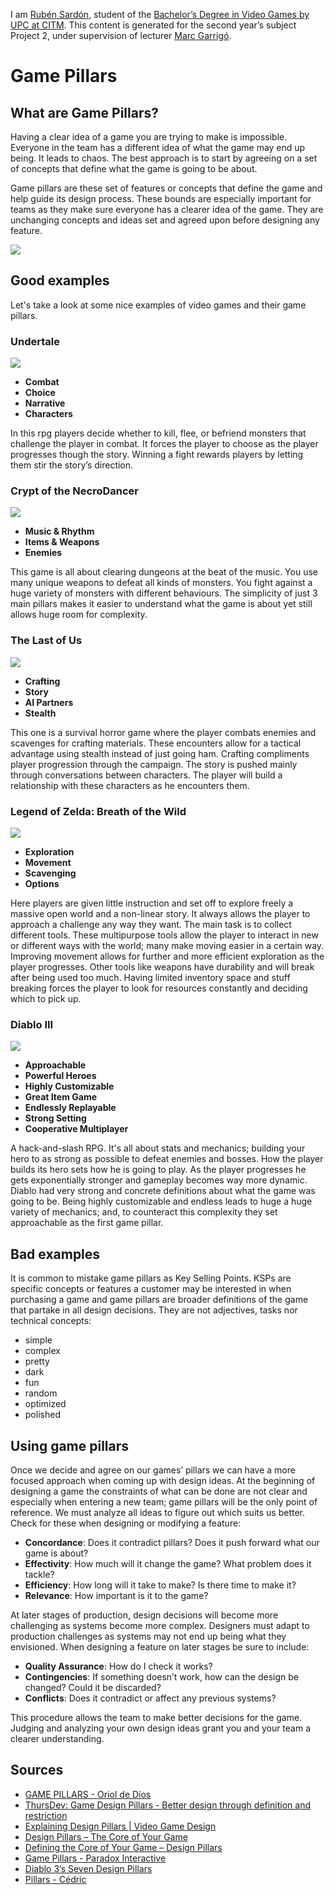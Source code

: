 <?xml encoding="UTF-8" ?>

I am [Rubén Sardón](https://www.linkedin.com/in/ruben-sardon-9b0200a4/), student of the
[Bachelor’s Degree in Video Games by UPC at CITM](https://www.citm.upc.edu/ing/estudis/graus-videojocs/). This content is generated for the second year’s
subject Project 2, under supervision of lecturer
[Marc Garrigó](https://es.linkedin.com/in/mgarrigo).

# Game Pillars
## What are Game Pillars?

Having a clear idea of a game you are trying to make is impossible. Everyone in the team has a different idea of what the game may end up being. It leads to chaos. The best approach is to start by agreeing on a set of concepts that define what the game is going to be about.

Game pillars are these set of features or concepts that define the game and help guide its design process. These bounds are especially important for teams as they make sure everyone has a clearer idea of the game. They are unchanging concepts and ideas set and agreed upon before designing any feature.

 ![](https://i.gyazo.com/8030eb7c588600bda37d98d46dc3eedf.png)
 
## Good examples
Let's take a look at some nice examples of video games and their game pillars.


### Undertale
 ![](https://i.ytimg.com/vi/USwa6Rr21Gw/maxresdefault.jpg)

* **Combat**
* **Choice**
* **Narrative**
* **Characters**

In this rpg players decide whether to kill, flee, or befriend monsters that challenge the player in combat. It forces the player to choose as the player progresses though the story. Winning a fight rewards players by letting them stir the story’s direction.

### Crypt of the NecroDancer
 ![](https://hb.imgix.net/4f5a124846fa7207d62197917532612b3f87007a.jpg?auto=compress,format&fit=crop&h=425&w=741&s=2415c377b48249eb5dc0927bf6ef13a6)

* **Music & Rhythm**
* **Items & Weapons**
* **Enemies**

This game is all about clearing dungeons at the beat of the music. You use many unique weapons to defeat all kinds of monsters. You fight against a huge variety of monsters with different behaviours. The simplicity of just 3 main pillars makes it easier to understand what the game is about yet still allows huge room for complexity.

### The Last of Us
 ![](https://upload.wikimedia.org/wikipedia/en/4/46/Video_Game_Cover_-_The_Last_of_Us.jpg)

* **Crafting**
* **Story**
* **AI Partners**
* **Stealth**

This one is a survival horror game where the player combats enemies and scavenges for crafting materials. These encounters allow for a tactical advantage using stealth instead of just going ham. Crafting compliments player progression through the campaign. The story is pushed mainly through conversations between characters. The player will build a relationship with these characters as he encounters them.

### Legend of Zelda: Breath of the Wild
 ![](https://upload.wikimedia.org/wikipedia/en/c/c6/The_Legend_of_Zelda_Breath_of_the_Wild.jpg)

* **Exploration**
* **Movement**
* **Scavenging**
* **Options**

Here players are given little instruction and set off to explore freely a massive open world and a non-linear story. It always allows the player to approach a challenge any way they want. The main task is to collect different tools. These multipurpose tools allow the player to interact in new or different ways with the world; many make moving easier in a certain way. Improving movement allows for further and more efficient exploration as the player progresses. Other tools like weapons have durability and will break after being used too much. Having limited inventory space and stuff breaking forces the player to look for resources constantly and deciding which to pick up.

### Diablo III
 ![](https://upload.wikimedia.org/wikipedia/en/8/80/Diablo_III_cover.png)

* **Approachable**
* **Powerful Heroes**
* **Highly Customizable**
* **Great Item Game**
* **Endlessly Replayable**
* **Strong Setting**
* **Cooperative Multiplayer**

A hack-and-slash RPG. It's all about stats and mechanics; building your hero to as strong as possible to defeat enemies and bosses. How the player builds its hero sets how he is going to play. As the player progresses he gets exponentially stronger and gameplay becomes way more dynamic.
Diablo had very strong and concrete definitions about what the game was going to be. Being highly customizable and endless leads to huge a huge variety of mechanics; and, to counteract this complexity they set approachable as the first game pillar.

## Bad examples
It is common to mistake game pillars as Key Selling Points. KSPs are specific concepts or features a customer may be interested in when purchasing a game and game pillars are broader definitions of the game that partake in all design decisions.
They are not adjectives,  tasks nor technical concepts:
* simple
* complex
* pretty
* dark
* fun
* random
* optimized
* polished

## Using game pillars
Once we decide and agree on our games’ pillars we can have a more focused approach when coming up with design ideas. At the beginning of designing a game the constraints of what can be done are not clear and especially when entering a new team; game pillars will be the only point of reference. We must analyze all ideas to figure out which suits us better. Check for these when designing or modifying a feature:
* **Concordance**: Does it contradict pillars? Does it push forward what our game is about?
* **Effectivity**: How much will it change the game? What problem does it tackle?
* **Efficiency**: How long will it take to make? Is there time to make it? 
* **Relevance**: How important is it to the game?

At later stages of production, design decisions will become more challenging as systems become more complex. Designers must adapt to production challenges as systems may not end up being what they envisioned. When designing a feature on later stages be sure to include:
* **Quality Assurance**: How do I check it works?
* **Contingencies**: If something doesn’t work, how can the design be changed? Could it be discarded?
* **Conflicts**: Does it contradict or affect any previous systems?

This procedure allows the team to make better decisions for the game. Judging and analyzing your own design ideas grant you and your team a clearer understanding.

## Sources
* [GAME PILLARS - Oriol de Dios](https://orioldedios.github.io/Game-Design-Pillars/)
* [ThursDev: Game Design Pillars - Better design through definition and restriction](https://youtu.be/_EtxKlctpXw)
* [Explaining Design Pillars | Video Game Design](https://youtu.be/-Sq0nc5LxCc)
* [Design Pillars – The Core of Your Game](http://www.maxpears.com/2017/09/02/design-pillars-the-core-of-your-game/)
* [Defining the Core of Your Game – Design Pillars](https://80.lv/articles/defining-the-core-of-your-game-design-pillars/)
* [Game Pillars - Paradox Interactive](https://www.paradoxinteractive.com/en/game-pillars/)
* [Diablo 3’s Seven Design Pillars](https://www.diabloii.net/blog/comments/diablo-3s-seven-design-pillars-2)
* [Pillars - Cédric](http://technicalgamedesign.blogspot.com/2011/04/pillars.html)
